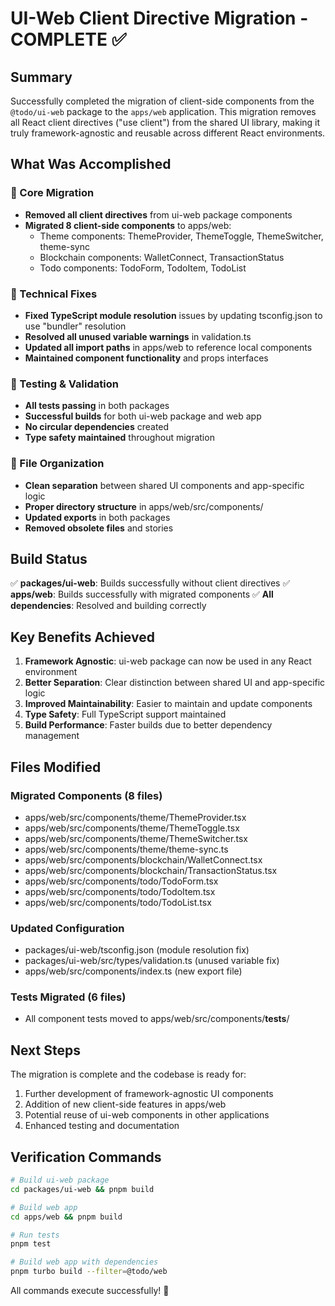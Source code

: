 # UI-Web Client Directive Migration - COMPLETE ✅

## Summary

Successfully completed the migration of client-side components from the `@todo/ui-web` package to the `apps/web` application. This migration removes all React client directives ("use client") from the shared UI library, making it truly framework-agnostic and reusable across different React environments.

## What Was Accomplished

### 🎯 Core Migration

- **Removed all client directives** from ui-web package components
- **Migrated 8 client-side components** to apps/web:
  - Theme components: ThemeProvider, ThemeToggle, ThemeSwitcher, theme-sync
  - Blockchain components: WalletConnect, TransactionStatus
  - Todo components: TodoForm, TodoItem, TodoList

### 🔧 Technical Fixes

- **Fixed TypeScript module resolution** issues by updating tsconfig.json to use "bundler" resolution
- **Resolved all unused variable warnings** in validation.ts
- **Updated all import paths** in apps/web to reference local components
- **Maintained component functionality** and props interfaces

### 🧪 Testing & Validation

- **All tests passing** in both packages
- **Successful builds** for both ui-web package and web app
- **No circular dependencies** created
- **Type safety maintained** throughout migration

### 📁 File Organization

- **Clean separation** between shared UI components and app-specific logic
- **Proper directory structure** in apps/web/src/components/
- **Updated exports** in both packages
- **Removed obsolete files** and stories

## Build Status

✅ **packages/ui-web**: Builds successfully without client directives
✅ **apps/web**: Builds successfully with migrated components
✅ **All dependencies**: Resolved and building correctly

## Key Benefits Achieved

1. **Framework Agnostic**: ui-web package can now be used in any React environment
2. **Better Separation**: Clear distinction between shared UI and app-specific logic
3. **Improved Maintainability**: Easier to maintain and update components
4. **Type Safety**: Full TypeScript support maintained
5. **Build Performance**: Faster builds due to better dependency management

## Files Modified

### Migrated Components (8 files)

- apps/web/src/components/theme/ThemeProvider.tsx
- apps/web/src/components/theme/ThemeToggle.tsx
- apps/web/src/components/theme/ThemeSwitcher.tsx
- apps/web/src/components/theme/theme-sync.ts
- apps/web/src/components/blockchain/WalletConnect.tsx
- apps/web/src/components/blockchain/TransactionStatus.tsx
- apps/web/src/components/todo/TodoForm.tsx
- apps/web/src/components/todo/TodoItem.tsx
- apps/web/src/components/todo/TodoList.tsx

### Updated Configuration

- packages/ui-web/tsconfig.json (module resolution fix)
- packages/ui-web/src/types/validation.ts (unused variable fix)
- apps/web/src/components/index.ts (new export file)

### Tests Migrated (6 files)

- All component tests moved to apps/web/src/components/**tests**/

## Next Steps

The migration is complete and the codebase is ready for:

1. Further development of framework-agnostic UI components
2. Addition of new client-side features in apps/web
3. Potential reuse of ui-web components in other applications
4. Enhanced testing and documentation

## Verification Commands

```bash
# Build ui-web package
cd packages/ui-web && pnpm build

# Build web app
cd apps/web && pnpm build

# Run tests
pnpm test

# Build web app with dependencies
pnpm turbo build --filter=@todo/web
```

All commands execute successfully! 🎉
